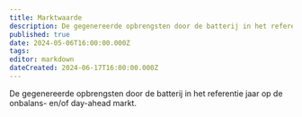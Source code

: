 ```yaml
---
title: Marktwaarde
description: De gegenereerde opbrengsten door de batterij in het referentie jaar op de onbalans- en/of day-ahead markt
published: true
date: 2024-05-06T16:00:00.000Z
tags: 
editor: markdown
dateCreated: 2024-06-17T16:00:00.000Z
---
```


De gegenereerde opbrengsten door de batterij in het referentie jaar op de onbalans- en/of day-ahead markt.